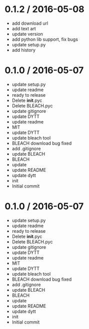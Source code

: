 
0.1.2 / 2016-05-08
==================

  * add download url
  * add text art
  * update version
  * add python lib support, fix bugs
  * update setup.py
  * add history

0.1.0 / 2016-05-07
==================

  * update setup.py
  * update readme
  * ready to release
  * Delete __init__.pyc
  * Delete BLEACH.pyc
  * update gitignore
  * update DYTT
  * update readme
  * MIT
  * update DYTT
  * update bleach tool
  * BLEACH download bug fixed
  * add .gitignore
  * update BLEACH
  * BLEACH
  * update
  * update README
  * update dytt
  * init
  * Initial commit

0.1.0 / 2016-05-07
==================

  * update setup.py
  * update readme
  * ready to release
  * Delete __init__.pyc
  * Delete BLEACH.pyc
  * update gitignore
  * update DYTT
  * update readme
  * MIT
  * update DYTT
  * update bleach tool
  * BLEACH download bug fixed
  * add .gitignore
  * update BLEACH
  * BLEACH
  * update
  * update README
  * update dytt
  * init
  * Initial commit
